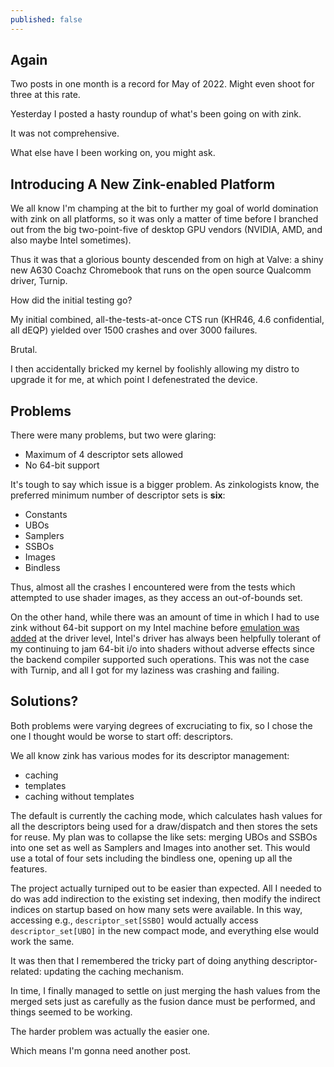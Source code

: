 ```yaml
---
published: false
---
```

## Again

Two posts in one month is a record for May of 2022. Might even shoot for three at this rate.

Yesterday I posted a hasty roundup of what's been going on with zink.

It was not comprehensive.

What else have I been working on, you might ask.

## Introducing A New Zink-enabled Platform
We all know I'm champing at the bit to further my goal of world domination with zink on all platforms, so it was only a matter of time before I branched out from the big two-point-five of desktop GPU vendors (NVIDIA, AMD, and also maybe Intel sometimes).

Thus it was that a glorious bounty descended from on high at Valve: a shiny new A630 Coachz Chromebook that runs on the open source Qualcomm driver, Turnip.

How did the initial testing go?

My initial combined, all-the-tests-at-once CTS run (KHR46, 4.6 confidential, all dEQP) yielded over 1500 crashes and over 3000 failures.

Brutal.

I then accidentally bricked my kernel by foolishly allowing my distro to upgrade it for me, at which point I defenestrated the device.

## Problems
There were many problems, but two were glaring:
* Maximum of 4 descriptor sets allowed
* No 64-bit support

It's tough to say which issue is a bigger problem. As zinkologists know, the preferred minimum number of descriptor sets is **six**:
* Constants
* UBOs
* Samplers
* SSBOs
* Images
* Bindless

Thus, almost all the crashes I encountered were from the tests which attempted to use shader images, as they access an out-of-bounds set.

On the other hand, while there was an amount of time in which I had to use zink without 64-bit support on my Intel machine before [emulation was added](https://gitlab.freedesktop.org/mesa/mesa/-/merge_requests/7329) at the driver level, Intel's driver has always been helpfully tolerant of my continuing to jam 64-bit i/o into shaders without adverse effects since the backend compiler supported such operations. This was not the case with Turnip, and all I got for my laziness was crashing and failing.

## Solutions?
Both problems were varying degrees of excruciating to fix, so I chose the one I thought would be worse to start off: descriptors.

We all know zink has various modes for its descriptor management:
* caching
* templates
* caching without templates

The default is currently the caching mode, which calculates hash values for all the descriptors being used for a draw/dispatch and then stores the sets for reuse. My plan was to collapse the like sets: merging UBOs and SSBOs into one set as well as Samplers and Images into another set. This would use a total of four sets including the bindless one, opening up all the features.

The project actually turniped out to be easier than expected. All I needed to do was add indirection to the existing set indexing, then modify the indirect indices on startup based on how many sets were available. In this way, accessing e.g., `descriptor_set[SSBO]` would actually access `descriptor_set[UBO]` in the new compact mode, and everything else would work the same.

It was then that I remembered the tricky part of doing anything descriptor-related: updating the caching mechanism.

In time, I finally managed to settle on just merging the hash values from the merged sets just as carefully as the fusion dance must be performed, and things seemed to be working.

The harder problem was actually the easier one.

Which means I'm gonna need another post.